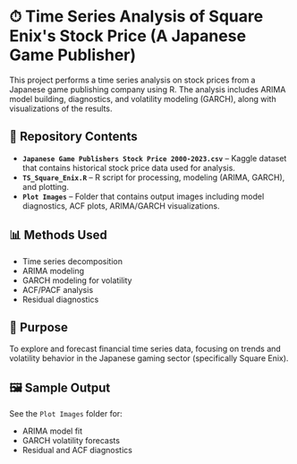 # ⏱ Time Series Analysis of Square Enix's Stock Price (A Japanese Game Publisher)

This project performs a time series analysis on stock prices from a Japanese game publishing company using R. 
The analysis includes ARIMA model building, diagnostics, and volatility modeling (GARCH), along with visualizations of the results.

## 📁 Repository Contents

- **`Japanese Game Publishers Stock Price 2000-2023.csv`** – Kaggle dataset that contains historical stock price data used for analysis.
- **`TS_Square_Enix.R`** – R script for processing, modeling (ARIMA, GARCH), and plotting.
- **`Plot Images`** – Folder that contains output images including model diagnostics, ACF plots, ARIMA/GARCH visualizations.

## 📊 Methods Used

- Time series decomposition
- ARIMA modeling
- GARCH modeling for volatility
- ACF/PACF analysis
- Residual diagnostics

## 📌 Purpose

To explore and forecast financial time series data, focusing on trends and volatility behavior in the Japanese gaming sector (specifically Square Enix).

## 🖼️ Sample Output

See the `Plot Images` folder for:
- ARIMA model fit
- GARCH volatility forecasts
- Residual and ACF diagnostics
